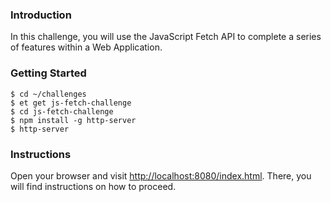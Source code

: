 ### Introduction

In this challenge, you will use the JavaScript Fetch API to complete a series
of features within a Web Application.

### Getting Started

```no-highlight
$ cd ~/challenges
$ et get js-fetch-challenge
$ cd js-fetch-challenge
$ npm install -g http-server
$ http-server
```

### Instructions

Open your browser and visit <http://localhost:8080/index.html>. There, you will
find instructions on how to proceed.
